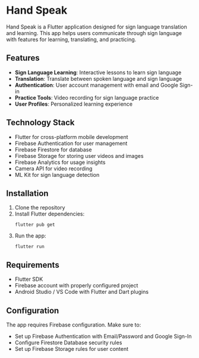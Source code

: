 # Hand Speak

Hand Speak is a Flutter application designed for sign language translation and learning. This app helps users communicate through sign language with features for learning, translating, and practicing.

## Features

- **Sign Language Learning**: Interactive lessons to learn sign language
- **Translation**: Translate between spoken language and sign language
- **Authentication**: User account management with email and Google Sign-in
- **Practice Tools**: Video recording for sign language practice
- **User Profiles**: Personalized learning experience

## Technology Stack

- Flutter for cross-platform mobile development
- Firebase Authentication for user management
- Firebase Firestore for database
- Firebase Storage for storing user videos and images
- Firebase Analytics for usage insights
- Camera API for video recording
- ML Kit for sign language detection

## Installation

1. Clone the repository
2. Install Flutter dependencies:
   ```
   flutter pub get
   ```
3. Run the app:
   ```
   flutter run
   ```

## Requirements

- Flutter SDK
- Firebase account with properly configured project
- Android Studio / VS Code with Flutter and Dart plugins

## Configuration

The app requires Firebase configuration. Make sure to:
- Set up Firebase Authentication with Email/Password and Google Sign-In
- Configure Firestore Database security rules
- Set up Firebase Storage rules for user content